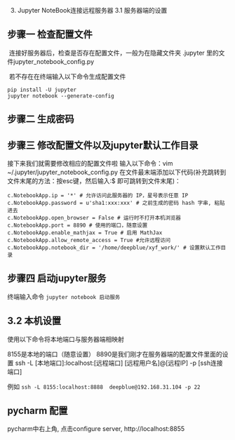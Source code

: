 3. Jupyter NoteBook连接远程服务器
3.1 服务器端的设置
## 步骤一 检查配置文件

​ 连接好服务器后，检查是否存在配置文件，一般为在隐藏文件夹 .jupyter 里的文件jupyter_notebook_config.py

​ 若不存在在终端输入以下命令生成配置文件

```
pip install -U jupyter
jupyter notebook --generate-config
```

## 步骤二 生成密码


## 步骤三 修改配置文件以及jupyter默认工作目录

接下来我们就需要修改相应的配置文件啦
输入以下命令：vim ~/.jupyter/jupyter_notebook_config.py
在文件最末端添加以下代码(补充跳转到文件末尾的方法：按esc键，然后输入:$ 即可跳转到文件末尾)：
```
c.NotebookApp.ip = '*' # 允许访问此服务器的 IP，星号表示任意 IP
c.NotebookApp.password = u'sha1:xxx:xxx' # 之前生成的密码 hash 字串, 粘贴进去
c.NotebookApp.open_browser = False # 运行时不打开本机浏览器
c.NotebookApp.port = 8890 # 使用的端口，随意设置
c.NotebookApp.enable_mathjax = True # 启用 MathJax
c.NotebookApp.allow_remote_access = True #允许远程访问
c.NotebookApp.notebook_dir = '/home/deepblue/xyf_work/' # 设置默认工作目录
```


## 步骤四 启动jupyter服务

终端输入命令 
`jupyter notebook 启动服务`

## 3.2 本机设置
使用以下命令将本地端口与服务器端相映射

8155是本地的端口（随意设置）
8890是我们刚才在服务器端的配置文件里面的设置
ssh -L [本地端口]:localhost:[远程端口] [远程用户名]@[远程IP] -p [ssh连接端口]

例如
`ssh -L 8155:localhost:8888  deepblue@192.168.31.104 -p 22`

## pycharm 配置
pycharm中右上角, 点击configure server, http://localhost:8855
